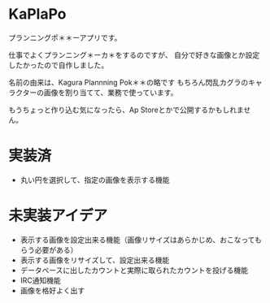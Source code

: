 KaPlaPo
================================

プランニングポ＊＊ーアプリです。

仕事でよくプランニング＊ーカ＊をするのですが、
自分で好きな画像とか設定したかったので自作しました。

名前の由来は、Kagura Plannning Pok＊＊の略です
もちろん閃乱カグラのキャラクターの画像を割り当てて、業務で使っています。

もうちょっと作り込む気になったら、Ap Storeとかで公開するかもしれません。

# 実装済
- 丸い円を選択して、指定の画像を表示する機能

# 未実装アイデア
- 表示する画像を設定出来る機能（画像リサイズはあらかじめ、おこなってもらう必要がある）
- 表示する画像をリサイズして、設定出来る機能
- データベースに出したカウントと実際に取られたカウントを投げる機能
- IRC通知機能
- 画像を格好よく出す
